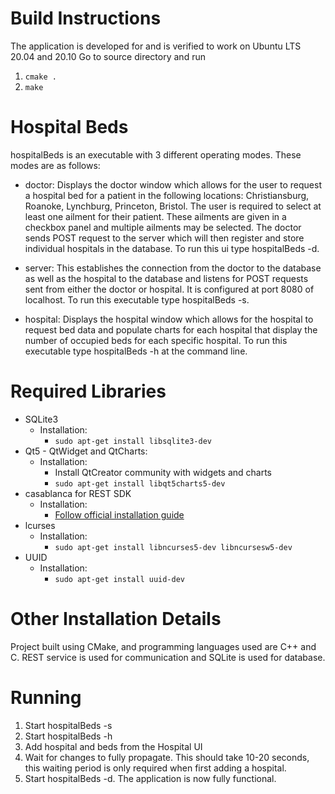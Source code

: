 # Build Instructions
The application is developed for and is verified to work on Ubuntu LTS 20.04 and 20.10
Go to source directory and run
  1. `cmake .`
  2. `make`

# Hospital Beds

hospitalBeds is an executable with 3 different operating modes. These modes are as follows:

  - doctor: Displays the doctor window which allows for the user to request a hospital bed for a patient in the
            following locations: Christiansburg, Roanoke, Lynchburg, Princeton, Bristol. The user is required to 
            select at least one ailment for their patient. These ailments are given in a checkbox panel and multiple
            ailments may be selected. The doctor sends POST request to the server which will then register and store
            individual hospitals in the database. To run this ui type hospitalBeds -d. 
            
  - server: This establishes the connection from the doctor to the database as well as the hospital to the database
            and listens for POST requests sent from either the doctor or hospital. It is configured at port 8080 of \
            localhost. To run this executable type hospitalBeds -s.
   
 - hospital: Displays the hospital window which allows for the hospital to request bed data and populate charts for 
             each hospital that display the number of occupied beds for each specific hospital. To run this 
             executable type hospitalBeds -h at the command line. 
             
# Required Libraries
  
  - SQLite3 
     - Installation: 
       - `sudo apt-get install libsqlite3-dev`
  - Qt5 - QtWidget and QtCharts: 
    - Installation: 
      - Install QtCreator community with widgets and charts
      - `sudo apt-get install libqt5charts5-dev`
  - casablanca for REST SDK 
    - Installation: 
      - [Follow official installation guide](https://github.com/Microsoft/cpprestsdk/wiki/How-to-build-for-Linux)
  - lcurses
    - Installation: 
      - `sudo apt-get install libncurses5-dev libncursesw5-dev`
  - UUID
    - Installation:
      - `sudo apt-get install uuid-dev`
    
# Other Installation Details
  
  Project built using CMake, and programming languages used are C++ and C. REST service is used for communication and 
  SQLite is used for database.

# Running
  1. Start hospitalBeds -s
  2. Start hospitalBeds -h
  3. Add hospital and beds from the Hospital UI
  4. Wait for changes to fully propagate. This should take 10-20 seconds, this waiting period is only required when first adding a hospital.
  5. Start hospitalBeds -d. The application is now fully functional.
